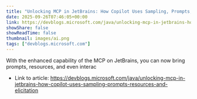 ```yaml
---
title: "Unlocking MCP in JetBrains: How Copilot Uses Sampling, Prompts, Resources, and Elicitation"
date: 2025-09-26T07:46:05+00:00
link: https://devblogs.microsoft.com/java/unlocking-mcp-in-jetbrains-how-copilot-uses-sampling-prompts-resources-and-elicitation
showShare: false
showReadTime: false
thumbnail: images/ai.png
tags: ["devblogs.microsoft.com"]
---
```

With the enhanced capability of the MCP on JetBrains, you can now bring prompts, resources, and even interac

- Link to article: https://devblogs.microsoft.com/java/unlocking-mcp-in-jetbrains-how-copilot-uses-sampling-prompts-resources-and-elicitation